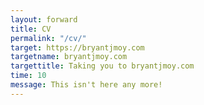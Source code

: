 ```yaml
---
layout: forward
title: CV
permalink: "/cv/"
target: https://bryantjmoy.com
targetname: bryantjmoy.com
targettitle: Taking you to bryantjmoy.com
time: 10
message: This isn't here any more!
---
```

